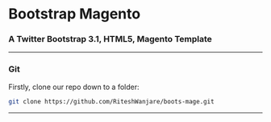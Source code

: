 # Bootstrap Magento
### A Twitter Bootstrap 3.1, HTML5, Magento Template

---

### Git

Firstly, clone our repo down to a folder:

```bash
git clone https://github.com/RiteshWanjare/boots-mage.git
```

----
 